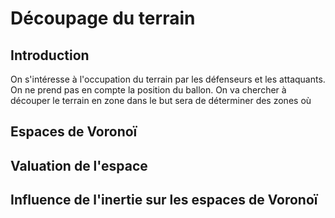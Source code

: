 # Découpage du terrain 

## Introduction

On s'intéresse à l'occupation du terrain par les défenseurs et les attaquants. On ne prend pas en compte la position du ballon. On va chercher à découper le terrain en zone dans le but sera de déterminer des zones où 

## Espaces de Voronoï

## Valuation de l'espace

## Influence de l'inertie sur les espaces de Voronoï
